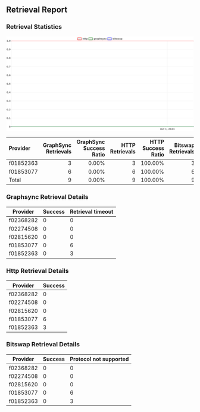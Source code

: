 ## Retrieval Report
### Retrieval Statistics
<img src="https://raw.githubusercontent.com/data-preservation-programs/filplus-checker-assets/main/filecoin-project/filecoin-plus-large-datasets/issues/2200/1696649081902.png"/>

| Provider  | GraphSync Retrievals | GraphSync Success Ratio | HTTP Retrievals | HTTP Success Ratio | Bitswap Retrievals | Bitswap Success Ratio |
| :-------- | -------------------: | ----------------------: | --------------: | -----------------: | -----------------: | --------------------: |
| f01852363 |                    3 |                   0.00% |               3 |            100.00% |                  3 |                 0.00% |
| f01853077 |                    6 |                   0.00% |               6 |            100.00% |                  6 |                 0.00% |
| Total     |                    9 |                   0.00% |               9 |            100.00% |                  9 |                 0.00% |

### Graphsync Retrieval Details
| Provider  | Success | Retrieval timeout |
| --------- | ------- | ----------------- |
| f02368282 | 0       | 0                 |
| f02274508 | 0       | 0                 |
| f02815620 | 0       | 0                 |
| f01853077 | 0       | 6                 |
| f01852363 | 0       | 3                 |

### Http Retrieval Details
| Provider  | Success |
| --------- | ------- |
| f02368282 | 0       |
| f02274508 | 0       |
| f02815620 | 0       |
| f01853077 | 6       |
| f01852363 | 3       |

### Bitswap Retrieval Details
| Provider  | Success | Protocol not supported |
| --------- | ------- | ---------------------- |
| f02368282 | 0       | 0                      |
| f02274508 | 0       | 0                      |
| f02815620 | 0       | 0                      |
| f01853077 | 0       | 6                      |
| f01852363 | 0       | 3                      |
